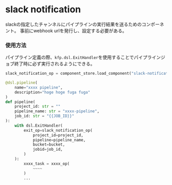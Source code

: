 # slack notification

slackの指定したチャンネルにパイプラインの実行結果を送るためのコンポーネント。
事前にwebhook urlを発行し、設定する必要がある。

### 使用方法

パイプライン定義の際、`kfp.dsl.ExitHandler`を使用することでパイプラインジョブ終了時に必ず実行されるようにできる。

```python
slack_notification_op = component_store.load_component("slack-notification")

@dsl.pipeline(
    name="xxxx pipeline",
    description="hoge hoge fuga fuga"
)
def pipeline(
    project_id: str = ""
    pipeline_name: str = "xxxx-pipeline",
    job_id: str = "{{JOB_ID}}"
):
    with dsl.ExitHandler(
        exit_op=slack_notification_op(
            project_id=project_id,
            pipeline=pipeline_name,
            bucket=bucket,
            jobid=job_id,
        )
    ):
        xxxx_task = xxxx_op(
            ~~~~
        )
        ...
     

```